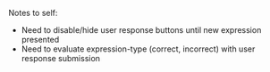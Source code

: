 Notes to self:
* Need to disable/hide user response buttons until new expression presented
* Need to evaluate expression-type (correct, incorrect) with user response submission
